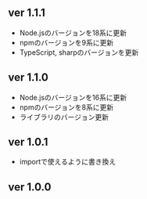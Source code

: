 ## ver 1.1.1

- Node.jsのバージョンを18系に更新
- npmのバージョンを9系に更新
- TypeScript, sharpのバージョンを更新

## ver 1.1.0

- Node.jsのバージョンを16系に更新
- npmのバージョンを8系に更新
- ライブラリのバージョン更新

## ver 1.0.1

- importで使えるように書き換え

## ver 1.0.0
